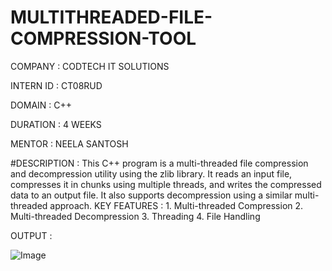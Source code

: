 # MULTITHREADED-FILE-COMPRESSION-TOOL

COMPANY : CODTECH IT SOLUTIONS

INTERN ID : CT08RUD

DOMAIN : C++

DURATION : 4 WEEKS 

MENTOR : NEELA SANTOSH

#DESCRIPTION : This C++ program is a multi-threaded file compression and decompression utility 
               using the zlib library. It reads an input file, compresses it in chunks using 
               multiple threads, and writes the compressed data to an output file. It also 
               supports decompression using a similar multi-threaded approach.
  KEY FEATURES : 1. Multi-threaded Compression
                 2. Multi-threaded Decompression
                 3. Threading
                 4. File Handling

OUTPUT : 

![Image](https://github.com/user-attachments/assets/edc712e8-e6fb-4db9-a51e-d0aba1cac292)
